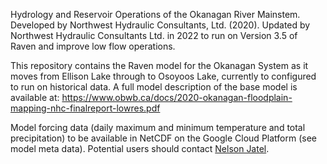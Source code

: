 Hydrology and Reservoir Operations of the Okanagan River Mainstem.  Developed by Northwest Hydraulic Consultants, Ltd. (2020). Updated by Northwest Hydraulic Consultants Ltd. in 2022 to run on Version 3.5 of Raven and improve low flow operations. 

This repository contains the Raven model for the Okanagan System as it moves from Ellison Lake through to Osoyoos Lake, currently to configured to run on historical data.  A full model description of the base model is available at:
https://www.obwb.ca/docs/2020-okanagan-floodplain-mapping-nhc-finalreport-lowres.pdf

Model forcing data (daily maximum and minimum temperature and total precipitation) to be available in NetCDF on the Google Cloud Platform (see model meta data). Potential users should contact [Nelson Jatel](mailto:nelson.jatel@obwb.ca).

 
